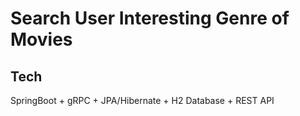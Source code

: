 # Search User Interesting Genre of Movies
## Tech
SpringBoot + gRPC + JPA/Hibernate + H2 Database + REST API
